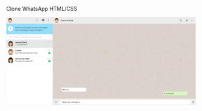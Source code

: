 Clone WhatsApp HTML/CSS

![Demo Web](https://github.com/smvictorON/whatsapp/blob/master/img/project.png)